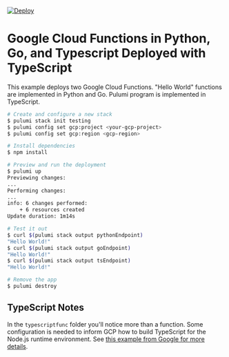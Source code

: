 [![Deploy](https://get.pulumi.com/new/button.svg)](https://app.pulumi.com/new?template=https://github.com/pulumi/examples/blob/master/gcp-ts-serverless-raw/README.md)

# Google Cloud Functions in Python, Go, and Typescript Deployed with TypeScript

This example deploys two Google Cloud Functions. "Hello World" functions are implemented in Python and Go. Pulumi program is implemented in TypeScript.

```bash
# Create and configure a new stack
$ pulumi stack init testing
$ pulumi config set gcp:project <your-gcp-project>
$ pulumi config set gcp:region <gcp-region>

# Install dependencies
$ npm install

# Preview and run the deployment
$ pulumi up
Previewing changes:
...
Performing changes:
...
info: 6 changes performed:
    + 6 resources created
Update duration: 1m14s

# Test it out
$ curl $(pulumi stack output pythonEndpoint)
"Hello World!"
$ curl $(pulumi stack output goEndpoint)
"Hello World!"
$ curl $(pulumi stack output tsEndpoint)
"Hello World!"

# Remove the app
$ pulumi destroy
```

## TypeScript Notes

In the `typescriptfunc` folder you'll notice more than a function. Some configuration is needed to inform GCP how to build TypeScript for the Node.js runtime environment. See [this example from Google for more details](https://github.com/GoogleCloudPlatform/functions-framework-nodejs/blob/master/docs/typescript.md).

